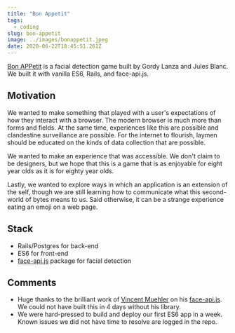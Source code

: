 ```yaml
---
title: "Bon Appetit"
tags:
  - coding
slug: bon-appetit
image: ../images/bonappetit.jpeg
date: 2020-06-22T18:45:51.261Z
---
```


[Bon APPetit](http://www.bonappetit.dev) is a facial detection game built by Gordy Lanza and Jules Blanc. We built it with vanilla ES6, Rails, and face-api.js.

## Motivation

We wanted to make something that played with a user's expectations of how they interact with a browser. The modern browser is much more than forms and fields. At the same time, experiences like this are possible and clandestine surveillance are possible. For the internet to flourish, laymen should be educated on the kinds of data collection that are possible.

We wanted to make an experience that was accessible. We don't claim to be designers, but we hope that this is a game that is as enjoyable for eight year olds as it is for eighty year olds.

Lastly, we wanted to explore ways in which an application is an extension of the self, though we are still learning how to communicate what this second-world of bytes means to us. Said otherwise, it can be a strange experience eating an emoji on a web page.

## Stack

- Rails/Postgres for back-end
- ES6 for front-end
- [face-api.js](https://github.com/justadudewhohacks/face-api.js/) package for facial detection

## Comments

- Huge thanks to the brilliant work of [Vincent Muehler](https://github.com/justadudewhohacks) on his [face-api.js](https://github.com/justadudewhohacks/face-api.js/). We could not have built this in 4 days without his library.
- We were hard-pressed to build and deploy our first ES6 app in a week. Known issues we did not have time to resolve are logged in the repo.
